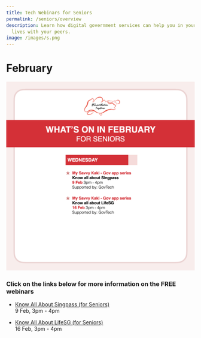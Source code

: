 ```yaml
---
title: Tech Webinars for Seniors
permalink: /seniors/overview
description: Learn how digital government services can help you in your daily
  lives with your peers.
image: /images/s.png
---
```


# February

![List of free webinars in February for seniors](/images/feb-2022/Overview-Seniors.png)

### Click on the links below for more information on the FREE webinars

* [Know All About Singpass (for Seniors) ](/seniors/my-savvy-kaki/singpass)<br>
9 Feb, 3pm - 4pm
 
* [Know All About LifeSG (for Seniors)](/seniors/my-savvy-kaki/lifesg)<br>
16 Feb, 3pm - 4pm